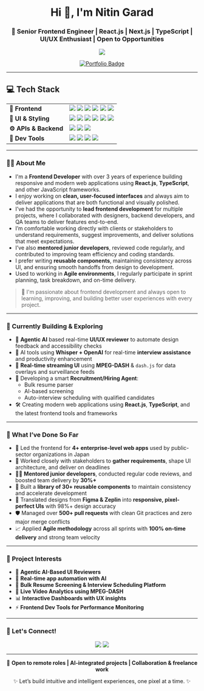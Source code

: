 <h1 align="center">Hi 👋, I'm Nitin Garad</h1>
<h3 align="center">🚀 Senior Frontend Engineer | React.js | Next.js | TypeScript | UI/UX Enthusiast | Open to Opportunities</h3>

<p align="center">
  <img src="https://readme-typing-svg.herokuapp.com/?lines=Leading+Frontend+with+React+%26+TypeScript;Passionate+about+Clean+UI+%26+UX;Building+Real-Time+Dashboards+%26+AI+Tools;Helping+Teams+Deliver+Faster+and+Better;Creating+Reusable+%26+Scalable+Components;Always+Learning+and+Improving&center=true&width=600&height=45">
</p>

<p align="center">
  <a href="https://nitin-garad-portfolio.vercel.app" target="_blank">
    <img src="https://img.shields.io/badge/Visit%20My%20Portfolio-%2300C853?style=for-the-badge&logo=vercel&logoColor=white" alt="Portfolio Badge" />
  </a>
</p>


---
## 💻 Tech Stack

<table>
  <tr>
    <td><b>🚀 Frontend</b></td>
    <td>
      <img src="https://img.shields.io/badge/React-20232A?style=for-the-badge&logo=react&logoColor=61DAFB"/>
      <img src="https://img.shields.io/badge/Next.js-000000?style=for-the-badge&logo=nextdotjs&logoColor=white"/>
      <img src="https://img.shields.io/badge/JavaScript-F7DF1E?style=for-the-badge&logo=javascript&logoColor=black"/>
      <img src="https://img.shields.io/badge/TypeScript-007ACC?style=for-the-badge&logo=typescript&logoColor=white"/>
      <img src="https://img.shields.io/badge/Redux_Toolkit-764ABC?style=for-the-badge&logo=redux&logoColor=white"/>
      <img src="https://img.shields.io/badge/React_Query-FF4154?style=for-the-badge&logo=reactquery&logoColor=white"/>
    </td>
  </tr>
  <tr>
    <td><b>🎨 UI & Styling</b></td>
    <td>
      <img src="https://img.shields.io/badge/Tailwind_CSS-06B6D4?style=for-the-badge&logo=tailwindcss&logoColor=white"/>
      <img src="https://img.shields.io/badge/Material%20UI-007FFF?style=for-the-badge&logo=mui&logoColor=white"/>
      <img src="https://img.shields.io/badge/Figma-F24E1E?style=for-the-badge&logo=figma&logoColor=white"/>
      <img src="https://img.shields.io/badge/Canvas-FF7139?style=for-the-badge"/>
      <img src="https://img.shields.io/badge/Zeplin-FFCC00?style=for-the-badge&logo=zeplin&logoColor=black"/>
      <img src="https://img.shields.io/badge/Storybook-FF4785?style=for-the-badge&logo=storybook&logoColor=white"/>
    </td>
  </tr>
  <tr>
    <td><b>⚙️ APIs & Backend</b></td>
    <td>
      <img src="https://img.shields.io/badge/REST_API-000000?style=for-the-badge"/>
      <img src="https://img.shields.io/badge/Axios-5A29E4?style=for-the-badge"/>
      <img src="https://img.shields.io/badge/GraphQL-E10098?style=for-the-badge&logo=graphql&logoColor=white"/>
    </td>
  </tr>
  <tr>
    <td><b>🧰 Dev Tools</b></td>
    <td>
      <img src="https://img.shields.io/badge/Git-F05032?style=for-the-badge&logo=git&logoColor=white"/>
      <img src="https://img.shields.io/badge/GitHub-181717?style=for-the-badge&logo=github&logoColor=white"/>
      <img src="https://img.shields.io/badge/GitLab-FC6D26?style=for-the-badge&logo=gitlab&logoColor=white"/>
      <img src="https://img.shields.io/badge/VSCode-007ACC?style=for-the-badge&logo=visualstudiocode&logoColor=white"/>
    </td>
  </tr>
</table>

---

### 👨‍💻 About Me

- I'm a **Frontend Developer** with over 3 years of experience building responsive and modern web applications using **React.js**, **TypeScript**, and other JavaScript frameworks.
- I enjoy working on **clean, user-focused interfaces** and always aim to deliver applications that are both functional and visually polished.
- I’ve had the opportunity to **lead frontend development** for multiple projects, where I collaborated with designers, backend developers, and QA teams to deliver features end-to-end.
- I’m comfortable working directly with clients or stakeholders to understand requirements, suggest improvements, and deliver solutions that meet expectations.
- I’ve also **mentored junior developers**, reviewed code regularly, and contributed to improving team efficiency and coding standards.
- I prefer writing **reusable components**, maintaining consistency across UI, and ensuring smooth handoffs from design to development.
- Used to working in **Agile environments**, I regularly participate in sprint planning, task breakdown, and on-time delivery.

> 🌱 I'm passionate about frontend development and always open to learning, improving, and building better user experiences with every project.

---

### 🔭 Currently Building & Exploring

- 🤖 **Agentic AI** based real-time **UI/UX reviewer** to automate design feedback and accessibility checks  
- 🧠 AI tools using **Whisper + OpenAI** for real-time **interview assistance** and productivity enhancement  
- 🎥 **Real-time streaming UI** using **MPEG-DASH** & `dash.js` for data overlays and surveillance feeds  
- 💼 Developing a smart **Recruitment/Hiring Agent**:
  - Bulk resume parser
  - AI-based screening
  - Auto-interview scheduling with qualified candidates  
- 🛠️ Creating modern web applications using **React.js**, **TypeScript**, and the latest frontend tools and frameworks

---

### 📌 What I’ve Done So Far

- 🚀 Led the frontend for **4+ enterprise-level web apps** used by public-sector organizations in Japan  
- 🤝 Worked closely with stakeholders to **gather requirements**, shape UI architecture, and deliver on deadlines  
- 👨‍🏫 **Mentored junior developers**, conducted regular code reviews, and boosted team delivery by **30%+**  
- 🧩 Built a **library of 30+ reusable components** to maintain consistency and accelerate development  
- 🎯 Translated designs from **Figma & Zeplin** into **responsive, pixel-perfect UIs** with 98%+ design accuracy  
- 🛡️ Managed over **500+ pull requests** with clean Git practices and zero major merge conflicts  
- 📈 Applied **Agile methodology** across all sprints with **100% on-time delivery** and strong team velocity

---

### 🚀 Project Interests

- 🧠 **Agentic AI-Based UI Reviewers**
- 🧪 **Real-time app automation with AI**
- 🎯 **Bulk Resume Screening & Interview Scheduling Platform**
- 🎥 **Live Video Analytics using MPEG-DASH**
- 📊 **Interactive Dashboards with UX insights**
- ⚡ **Frontend Dev Tools for Performance Monitoring**

---

### 🤝 Let's Connect!

<p align="center">
  <a href="https://www.linkedin.com/in/nitin-garad/"><img src="https://img.shields.io/badge/LinkedIn-blue?style=for-the-badge&logo=linkedin" /></a>
  <a href="mailto:nitinpatilgarad0011@gmail.com"><img src="https://img.shields.io/badge/Gmail-D14836?style=for-the-badge&logo=gmail&logoColor=white" /></a>
</p>

---

<p align="center">
  💼 <b>Open to remote roles | AI-integrated projects | Collaboration & freelance work</b>
</p>

<p align="center">✨ Let’s build intuitive and intelligent experiences, one pixel at a time. ✨</p>
